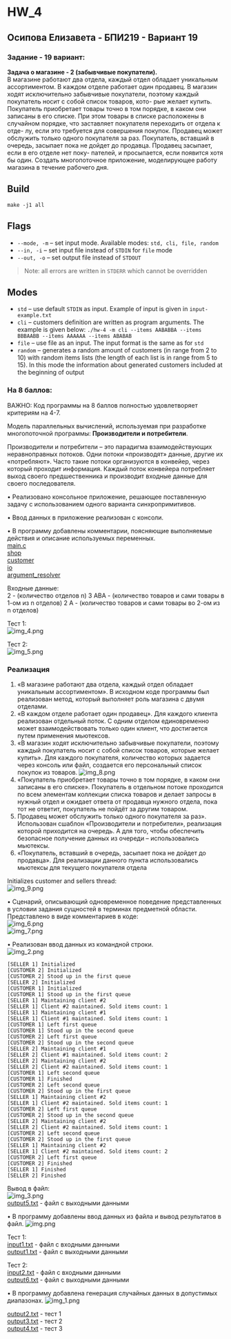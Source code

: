 # HW_4
## Осипова Елизавета - БПИ219 - Вариант 19

### Задание - 19 вариант:
<b>Задача о магазине - 2 (забывчивые покупатели).</b> <br>
В магазине работают два отдела, каждый отдел обладает уникальным ассортиментом. В каждом отделе работает один продавец. В магазин ходят исключительно забывчивые покупатели, поэтому каждый покупатель носит с собой список товаров, кото- рые желает купить. Покупатель приобретает товары точно в том порядке, в каком они записаны в его списке. При этом товары в списке расположены в случайном порядке, что заставляет покупателя переходить от отдела к отде- лу, если это требуется для совершения покупок. Продавец может обслужить только одного покупателя за раз. Покупатель, вставший в очередь, засыпает пока не дойдет до продавца. Продавец засыпает, если в его отделе нет поку- пателей, и просыпается, если появится хотя бы один. Создать многопоточное приложение, моделирующее работу магазина в течение рабочего дня.

## Build

`make -j1 all`

## Flags

- `--mode, -m` – set input mode. Available modes: `std, cli, file, random`
- `--in, -i` – set input file instead of `STDIN` for `file` mode
- `--out, -o` – set output file instead of `STDOUT`

> Note: all errors are written in `STDERR` which cannot be overridden

## Modes

- `std` – use default `STDIN` as input. Example of input is given in `input-example.txt`
- `cli` – customers definition are written as program arguments. The example is given below: `./hw-4 -m cli --items AABABBA --items BBBAABB --items AAAAAA --items ABABAB`
- `file` – use file as an input. The input format is the same as for `std`
- `random` – generates a random amount of customers (in range from 2 to 10) with random items lists (the length of each list is in range from 5 to 15). In this mode the information about generated customers included at the beginning of output



### На 8 баллов:

ВАЖНО: Код программы на 8 баллов полностью удовлетворяет критериям на 4-7.

Модель параллельных вычислений, используемая при разработке многопоточной программы: <b>Производители и потребители</b>. 

Производители и потребители – это парадигма взаимодействующих неравноправных потоков. Одни потоки «производят» данные, другие их «потребляют». Часто такие потоки организуются в конвейер, через который проходит информация. Каждый поток конвейера потребляет выход своего предшественника и производит входные данные для своего последователя.


• Реализовано консольное приложение, решающее поставленную задачу с использованием одного варианта синхропримитивов.<br>

• Ввод данных в приложение реализован с консоли. <br>

• В программу добавлены комментарии, поясняющие выполняемые действия и описание используемых переменных.<br>
[main.c](main.c) <br>
[shop](shop) <br>
[customer](customer) <br>
[io](io) <br>
[argument_resolver](argument_resolver) <br>


Входные данные:<br>
2        - (количество отделов n) 
3 ABA    - (количество товаров и сами товары в 1-ом из n отделов)
2 A      - (количество товаров и сами товары во 2-ом из n отделов)

Тест 1:<br>
![img_4.png](img_4.png)

Тест 2:<br>
![img_5.png](img_5.png)

### Реализация
1. «В магазине работают два отдела, каждый отдел обладает уникальным ассортиментом». 
В исходном коде программы был реализован метод, который выполняет роль магазина с двумя отделами. 
2. «В каждом отделе работает один продавец». 
Для каждого клиента реализован отдельный поток. С одним отделом единовременно может взаимодействовать только один клиент, что достигается путем применения мьютексов.
3. «В магазин ходят исключительно забывчивые покупатели, поэтому каждый покупатель носит с собой список товаров, которые желает купить». 
Для каждого покупателя, количество которых задается через консоль или файл, создается его персональный список покупок из товаров.
![img_8.png](img_8.png)
4. «Покупатель приобретает товары точно в том порядке, в каком они записаны в его списке».
   Покупатель в отдельном потоке проходится по всем элементам коллекции списка товаров и делает запросы в нужный отдел и ожидает ответа от продавца нужного отдела, пока тот не ответит, покупатель не пойдёт за другим товаром.
5. Продавец может обслужить только одного покупателя за раз». 
Использован сшаблон «Производители и потребители», реализация которой приходится на очередь. А для того, чтобы обеспечить безопасное получение данных из очереди – использовались мьютексы.
6. «Покупатель, вставший в очередь, засыпает пока не дойдет до продавца». Для реализации данного пункта использовались мьютексы для текущего покупателя отдела

Initializes customer and sellers thread:<br>
![img_9.png](img_9.png)


• Сценарий, описывающий одновременное поведение представленных в условии задания сущностей в терминах предметной области.
Представлено в виде комментариев в коде:<br>
![img_6.png](img_6.png)<br>
![img_7.png](img_7.png)<br>


• Реализован ввод данных из командной строки.<br>
![img_2.png](img_2.png)
```
[SELLER 1] Initialized
[CUSTOMER 2] Initialized
[CUSTOMER 2] Stood up in the first queue
[SELLER 2] Initialized
[CUSTOMER 1] Initialized
[CUSTOMER 1] Stood up in the first queue
[SELLER 1] Maintaining client #2
[SELLER 1] Client #2 maintained. Sold items count: 1
[SELLER 1] Maintaining client #1
[SELLER 1] Client #1 maintained. Sold items count: 1
[CUSTOMER 1] Left first queue
[CUSTOMER 1] Stood up in the second queue
[CUSTOMER 2] Left first queue
[CUSTOMER 2] Stood up in the second queue
[SELLER 2] Maintaining client #1
[SELLER 2] Client #1 maintained. Sold items count: 2
[SELLER 2] Maintaining client #2
[SELLER 2] Client #2 maintained. Sold items count: 1
[CUSTOMER 1] Left second queue
[CUSTOMER 1] Finished
[CUSTOMER 2] Left second queue
[CUSTOMER 2] Stood up in the first queue
[SELLER 1] Maintaining client #2
[SELLER 1] Client #2 maintained. Sold items count: 1
[CUSTOMER 2] Left first queue
[CUSTOMER 2] Stood up in the second queue
[SELLER 2] Maintaining client #2
[SELLER 2] Client #2 maintained. Sold items count: 1
[CUSTOMER 2] Left second queue
[CUSTOMER 2] Stood up in the first queue
[SELLER 1] Maintaining client #2
[SELLER 1] Client #2 maintained. Sold items count: 2
[CUSTOMER 2] Left first queue
[CUSTOMER 2] Finished
[SELLER 1] Finished
[SELLER 2] Finished
```

Вывод в файл:<br>
![img_3.png](img_3.png)<br>
[output5.txt](output5.txt) - файл с выходными данными

• В программу добавлены ввод данных из файла и вывод результатов в файл.
![img.png](img.png)

Тест 1: <br>
[input1.txt](input1.txt) - файл с входными данными<br>
[output1.txt](output1.txt) - файл с выходными данными 

Тест 2: <br>
[input2.txt](input2.txt) - файл с входными данными<br>
[output6.txt](output6.txt) - файл с выходными данными

• В программу добавлена генерация случайных данных в допустимых диапазонах.
![img_1.png](img_1.png)

[output2.txt](output2.txt) - тест 1 <br>
[output3.txt](output3.txt) - тест 2 <br>
[output4.txt](output4.txt) - тест 3 <br>















